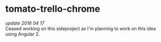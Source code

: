 # tomato-trello-chrome

_update 2016 04 17_<br>
Ceased working on this sideproject as I'm planning to work on this idea using Angular 2.
